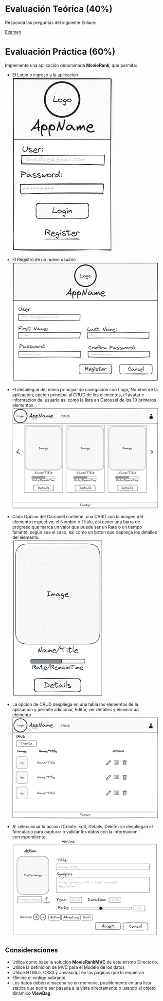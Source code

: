 # Evaluación Teórica (40%)
Responda las preguntas del siguiente Enlace:

[Examen](https://forms.gle/rpo28N6bKRtp3xHr8)

# Evaluación Práctica (60%)
Implemente una aplicación denominada **MovieRank**, que permita:

- El Login o ingreso a la aplicacion <br>
![Login](./Images/Login.jpg)

- El Registro de un nuevo usuario <br>
![Register](./Images/Register.jpg)

- El despliegue del menu principal de navegacion con Logo, Nombre de la aplicacion, opcion principal al CRUD de los elementos, el avatar e informacion del usuario asi como  la lista en Carousel de los 10 primeros elementos<br>
![Menu](./Images/Menu.jpg)

- Cada Opcion del Carousel contiene, una CARD con la imagen del elemento respectivo, el Nombre o Titulo, asi como una barra de progreso que marca un valor que puede ser un Rate o un tiempo faltante, segun sea el caso, asi como un boton que depliega los detalles del elemento.<br>
![CarouselCard](./Images/CarouselCard.jpg)

- La opcion de CRUD despliega en una tabla los elementos de la aplicacion y permite adicionar, Editar, ver detalles y eliminar un elemento <br>
![CRUD](./Images/CRUD.jpg)

- Al seleccionar la accion (Create. Edit, Details, Delete) se despliegan el formulario para capturar o validar los datos con la informacion correspondiente:
![Actions](./Images/MovieActions.jpg)

## Consideraciones
- Utilice como base la solucion **MovieRankMVC** de este mismo Directorio.
- Utilice la definicion de MVC para el Modelo de los datos
- Utilice HTML5, CSS3 y Javascript en las paginas que lo requieran
- Elimine el codigo sobrante
- Los datos deben almacenarse en memoria, posiblemente en una lista statica que podra ser pasada a la vista directamente o usando el objeto dinamico **ViewBag**.

